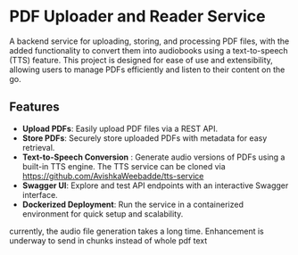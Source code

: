 # PDF Uploader and Reader Service

A backend service for uploading, storing, and processing PDF files, with the added functionality to convert them into audiobooks using a text-to-speech (TTS) feature. This project is designed for ease of use and extensibility, allowing users to manage PDFs efficiently and listen to their content on the go.

## Features

- **Upload PDFs**: Easily upload PDF files via a REST API.
- **Store PDFs**: Securely store uploaded PDFs with metadata for easy retrieval.
- **Text-to-Speech Conversion** : Generate audio versions of PDFs using a built-in TTS engine. The TTS service can be cloned via https://github.com/AvishkaWeebadde/tts-service
- **Swagger UI**: Explore and test API endpoints with an interactive Swagger interface.
- **Dockerized Deployment**: Run the service in a containerized environment for quick setup and scalability.

currently, the audio file generation takes a long time. Enhancement is underway to send in chunks instead of whole pdf text